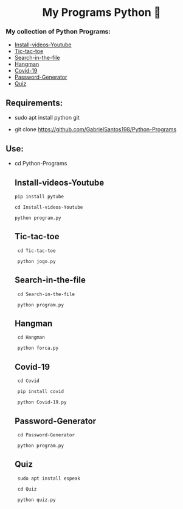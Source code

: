 <h1 align=center>My Programs Python 🐍</h1>

### My collection of Python Programs:
* <a href="#install-videos-youtube">Install-videos-Youtube</a>
* <a href='#tic-tac-toe'>Tic-tac-toe</a>
* <a href='#search-in-the-file'>Search-in-the-file</a>
* <a href='#hangman'>Hangman</a>
* <a href='#covid'>Covid-19</a>
* <a href='#password-generator'>Password-Generator</a>
* <a href='#quiz'>Quiz</a>
 
 ## Requirements:
 * sudo apt install python git
 
 * git clone https://github.com/GabrielSantos198/Python-Programs
 
 ## Use:
 * cd Python-Programs
 
    <h2 id="install-videos-youtube">Install-videos-Youtube</h2>

       pip install pytube
       
       cd Install-videos-Youtube
       
       python program.py

    <h2 id="tic-tac-toe">Tic-tac-toe</h2>

        cd Tic-tac-toe
        
        python jogo.py
    
    <h2 id="search-in-the-file">Search-in-the-file</h2>

        cd Search-in-the-file
        
        python program.py
    
    <h2 id="hangman">Hangman</h2>

        cd Hangman
        
        python forca.py
    
    <h2 id="covid-19">Covid-19</h2>

        cd Covid
        
        pip install covid
        
        python Covid-19.py
    
    <h2 id="password-generator">Password-Generator</h2>

        cd Password-Generator
          
        python program.py

    <h2 id="#quiz">Quiz</h2>

        sudo apt install espeak

        cd Quiz
          
        python quiz.py

